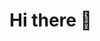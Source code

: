 # Hi there 👋 

<!--
BotCorn/BotCorn is a ✨ special ✨ repository because its README.md (this file) appears on your GitHub profile.

Here are some ideas to get you started:

- 🔭 I’m currently working in school
- 🌱 I’m currently learning Discord.js
- 💬 Ask me about gifflar
- 📫 How to reach me: Buddicorn#1098 on discord
- ⚡ Fun fact: I like brooms
-->
